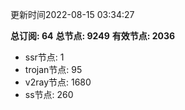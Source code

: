 更新时间2022-08-15 03:34:27

**总订阅: 64**
**总节点: 9249**
**有效节点: 2036**
- ssr节点: 1
- trojan节点: 95
- v2ray节点: 1680
- ss节点: 260
